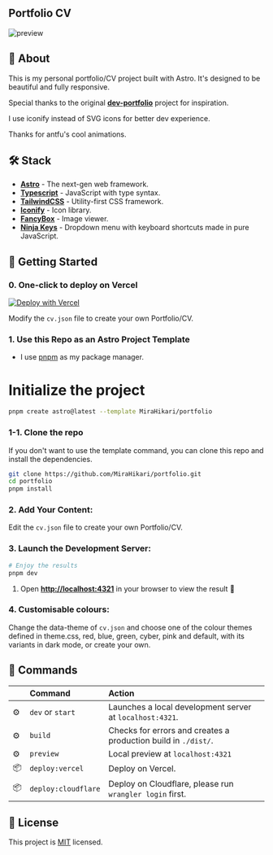 ## Portfolio CV

![preview](https://github.com/user-attachments/assets/44c47034-06e4-412a-b9dd-014593b32215)

## 📄 About

This is my personal portfolio/CV project built with Astro. It's designed to be beautiful and fully responsive.

Special thanks to the original [**dev-portfolio**](https://github.com/Smilesharks/dev-portfolio) project for inspiration.

I use iconify instead of SVG icons for better dev experience.

Thanks for antfu's cool animations.

## 🛠️ Stack

- [**Astro**](https://astro.build/) - The next-gen web framework.
- [**Typescript**](https://www.typescriptlang.org/) - JavaScript with type syntax.
- [**TailwindCSS**](https://tailwindcss.com/) - Utility-first CSS framework.
- [**Iconify**](https://iconify.design/) - Icon library.
- [**FancyBox**](https://fancyapps.com/fancybox/3/) - Image viewer.
- [**Ninja Keys**](https://github.com/ssleptsov/ninja-keys) - Dropdown menu with keyboard shortcuts made in pure JavaScript.

## 🚀 Getting Started

### 0. One-click to deploy on Vercel
[![Deploy with Vercel](https://vercel.com/button)](https://vercel.com/new/clone?repository-url=https://github.com/MiraHikari/portfolio&project-name=portfolio&repository-name=portfolio)

Modify the `cv.json` file to create your own Portfolio/CV.

### 1. Use this Repo as an Astro Project Template

- I use [pnpm](https://pnpm.io/installation) as my package manager.

# Initialize the project
```bash
pnpm create astro@latest --template MiraHikari/portfolio
```

### 1-1. Clone the repo
If you don't want to use the template command, you can clone this repo and install the dependencies.

```bash
git clone https://github.com/MiraHikari/portfolio.git
cd portfolio
pnpm install
```

### 2. Add Your Content:

Edit the `cv.json` file to create your own Portfolio/CV.

### 3. Launch the Development Server:

```bash
# Enjoy the results
pnpm dev
```
1. Open [**http://localhost:4321**](http://localhost:4321/) in your browser to view the result 🚀

### 4. Customisable colours:
Change the data-theme of `cv.json` and choose one of the colour themes defined in theme.css, red, blue, green, cyber, pink and default, with its variants in dark mode, or create your own.

## 🧞 Commands

|     | Command         | Action                                                                       |
| :-- | :-------------- | :--------------------------------------------------------------------------- |
| ⚙️  | `dev` or `start` | Launches a local development server at `localhost:4321`.                   |
| ⚙️  | `build`         | Checks for errors and creates a production build in `./dist/`. |
| ⚙️  | `preview`       | Local preview at `localhost:4321`                                       |
| 📦  | `deploy:vercel`         | Deploy on Vercel.                           |
| 📦 | `deploy:cloudflare`       | Deploy on Cloudflare, please run `wrangler login` first.                                           |                                |

## 📝 License

This project is [MIT](./LICENSE) licensed.

